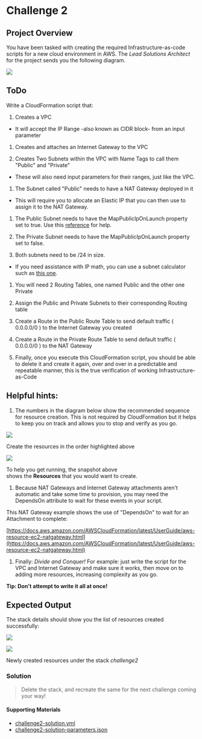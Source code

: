 # Challenge 2

## Project Overview

You have been tasked with creating the required Infrastructure-as-code scripts for a new cloud environment in AWS. The _Lead Solutions Architect_ for the project sends you the following diagram.

![](https://video.udacity-data.com/topher/2021/February/602bb312_screenshot-2021-02-16-at-5.24.30-pm/screenshot-2021-02-16-at-5.24.30-pm.png)

## ToDo

Write a CloudFormation script that:

1. Creates a VPC
  * It will accept the IP Range -also known as CIDR block- from an input parameter

1. Creates and attaches an Internet Gateway to the VPC

1. Creates Two Subnets within the VPC with Name Tags to call them "Public" and "Private"
  * These will also need input parameters for their ranges, just like the VPC.

1. The Subnet called "Public" needs to have a NAT Gateway deployed in it
  * This will require you to allocate an Elastic IP that you can then use to assign it to the NAT Gateway.

1. The Public Subnet needs to have the MapPublicIpOnLaunch property set to true. Use this [reference](https://docs.aws.amazon.com/AWSCloudFormation/latest/UserGuide/aws-resource-ec2-subnet.html#cfn-ec2-subnet-mappubliciponlaunch) for help.

1. The Private Subnet needs to have the MapPublicIpOnLaunch property set to false.

1. Both subnets need to be /24 in size.
  * If you need assistance with IP math, you can use a subnet calculator such as [this one](https://network00.com/NetworkTools/IPv4AddressPlanner/).

1. You will need 2 Routing Tables, one named Public and the other one Private

1. Assign the Public and Private Subnets to their corresponding Routing table

1. Create a Route in the Public Route Table to send default traffic ( 0.0.0.0/0 ) to the Internet Gateway you created

1. Create a Route in the Private Route Table to send default traffic ( 0.0.0.0/0 ) to the NAT Gateway

1. Finally, once you execute this CloudFormation script, you should be able to delete it and create it again, over and over in a predictable and repeatable manner, this is the true verification of working Infrastructure-as-Code

## Helpful hints:

1. The numbers in the diagram below show the recommended sequence for resource creation. This is not required by CloudFormation but it helps to keep you on track and allows you to stop and verify as you go.

![](https://video.udacity-data.com/topher/2021/February/602bb337_screenshot-2021-02-16-at-5.25.20-pm/screenshot-2021-02-16-at-5.25.20-pm.png)

Create the resources in the order highlighted above

![](https://video.udacity-data.com/topher/2021/February/602bb814_screenshot-2021-02-16-at-5.22.04-pm/screenshot-2021-02-16-at-5.22.04-pm.png)

To help you get running, the snapshot above  
shows the **Resources** that you would want to create.

1. Because NAT Gateways and Internet Gateway attachments aren't automatic and take some time to provision, you may need the DependsOn attribute to wait for these events in your script.

This NAT Gateway example shows the use of "DependsOn" to wait for an Attachment to complete:

[https://docs.aws.amazon.com/AWSCloudFormation/latest/UserGuide/aws-resource-ec2-natgateway.html](https://docs.aws.amazon.com/AWSCloudFormation/latest/UserGuide/aws-resource-ec2-natgateway.html)

1. Finally: _Divide and Conquer!_ For example: just write the script for the VPC and Internet Gateway and make sure it works, then move on to adding more resources, increasing complexity as you go.  
  
**Tip: Don't attempt to write it all at once!**

## Expected Output

The stack details should show you the list of resources created successfully:

![](https://video.udacity-data.com/topher/2021/February/602bb697_screenshot-2021-02-16-at-5.40.38-pm/screenshot-2021-02-16-at-5.40.38-pm.png)

![](https://video.udacity-data.com/topher/2021/February/602bb706_screenshot-2021-02-16-at-5.40.51-pm/screenshot-2021-02-16-at-5.40.51-pm.png)

Newly created resources under the stack _challenge2_

### Solution

> Delete the stack, and recreate the same for the next challenge coming your way!

#### Supporting Materials

* [challenge2-solution.yml](https://video.udacity-data.com/topher/2021/February/602bb590_challenge2-solution/challenge2-solution.yml)
* [challenge2-solution-parameters.json](https://video.udacity-data.com/topher/2021/February/602bb5b6_challenge2-solution-parameters/challenge2-solution-parameters.json)